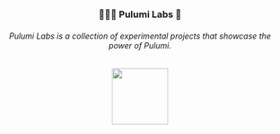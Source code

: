 <div align="center" style="border: 1px solid var(--topicTag-borderColor, var(--color-topic-tag-border), transparent);padding: 1rem 0 1rem 0;background-color:var(--bgColor-accent-muted, var(--color-accent-subtle));"> 
    <h3 style="color:var(--fgColor-accent, var(--color-accent-fg));" > 👨🏻‍💻 Pulumi Labs 🔬 </h3>
    <h6> Pulumi Labs is a collection of experimental projects that showcase the power of Pulumi. </h6>
    <img src="https://get.pulumi.com/new/button.svg" width="100">
</div>

